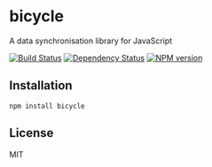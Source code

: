 # bicycle

A data synchronisation library for JavaScript

[![Build Status](https://img.shields.io/travis/bicyclejs/bicycle/master.svg)](https://travis-ci.org/bicyclejs/bicycle)
[![Dependency Status](https://img.shields.io/gemnasium/bicyclejs/bicycle.svg)](https://gemnasium.com/bicyclejs/bicycle)
[![NPM version](https://img.shields.io/npm/v/bicycle.svg)](https://www.npmjs.org/package/bicycle)

## Installation

    npm install bicycle

## License

  MIT
